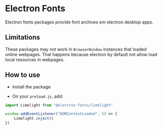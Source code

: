 # Electron Fonts

Electron fonts packages provide font archives em electron desktop apps.

## Limitations

These packages may not work in `BrowserWindow` instances that loaded online webpages. That happens because electron by default not allow load local resources in webpages.

## How to use

* Install the package

* On your `preload.js`, add:

```ts
import Limelight from "@electron-fonts/limelight"

window.addEventListener("DOMContentLoaded", () => {
    Limelight.inject()
})
```